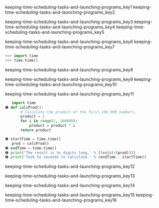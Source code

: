 keeping-time-scheduling-tasks-and-launching-programs_key1
keeping-time-scheduling-tasks-and-launching-programs_key2


keeping-time-scheduling-tasks-and-launching-programs_key3
keeping-time-scheduling-tasks-and-launching-programs_key4
keeping-time-scheduling-tasks-and-launching-programs_key5


keeping-time-scheduling-tasks-and-launching-programs_key6
keeping-time-scheduling-tasks-and-launching-programs_key7


```python
>>> import time
>>> time.time()
```
keeping-time-scheduling-tasks-and-launching-programs_key8


keeping-time-scheduling-tasks-and-launching-programs_key9
keeping-time-scheduling-tasks-and-launching-programs_key10


keeping-time-scheduling-tasks-and-launching-programs_key11


```python
   import time
❶ def calcProd():
       # Calculate the product of the first 100,000 numbers.
       product = 1
       for i in range(1, 100000):
           product = product * i
       return product

❷ startTime = time.time()
   prod = calcProd()
❸ endTime = time.time()
❹ print('The result is %s digits long.' % (len(str(prod))))
❺ print('Took %s seconds to calculate.' % (endTime - startTime))
```

keeping-time-scheduling-tasks-and-launching-programs_key12


keeping-time-scheduling-tasks-and-launching-programs_key13



keeping-time-scheduling-tasks-and-launching-programs_key14


keeping-time-scheduling-tasks-and-launching-programs_key15
keeping-time-scheduling-tasks-and-launching-programs_key16
